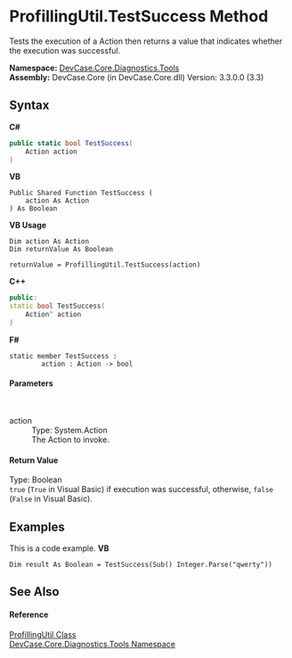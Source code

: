 # ProfillingUtil.TestSuccess Method 
 

Tests the execution of a Action then returns a value that indicates whether the execution was successful.

**Namespace:**&nbsp;<a href="N_DevCase_Core_Diagnostics_Tools">DevCase.Core.Diagnostics.Tools</a><br />**Assembly:**&nbsp;DevCase.Core (in DevCase.Core.dll) Version: 3.3.0.0 (3.3)

## Syntax

**C#**<br />
``` C#
public static bool TestSuccess(
	Action action
)
```

**VB**<br />
``` VB
Public Shared Function TestSuccess ( 
	action As Action
) As Boolean
```

**VB Usage**<br />
``` VB Usage
Dim action As Action
Dim returnValue As Boolean

returnValue = ProfillingUtil.TestSuccess(action)
```

**C++**<br />
``` C++
public:
static bool TestSuccess(
	Action^ action
)
```

**F#**<br />
``` F#
static member TestSuccess : 
        action : Action -> bool 

```


#### Parameters
&nbsp;<dl><dt>action</dt><dd>Type: System.Action<br />The Action to invoke.</dd></dl>

#### Return Value
Type: Boolean<br />`true` (`True` in Visual Basic) if execution was successful, otherwise, `false` (`False` in Visual Basic).

## Examples
This is a code example. 
**VB**<br />
``` VB
Dim result As Boolean = TestSuccess(Sub() Integer.Parse("qwerty"))
```


## See Also


#### Reference
<a href="T_DevCase_Core_Diagnostics_Tools_ProfillingUtil">ProfillingUtil Class</a><br /><a href="N_DevCase_Core_Diagnostics_Tools">DevCase.Core.Diagnostics.Tools Namespace</a><br />